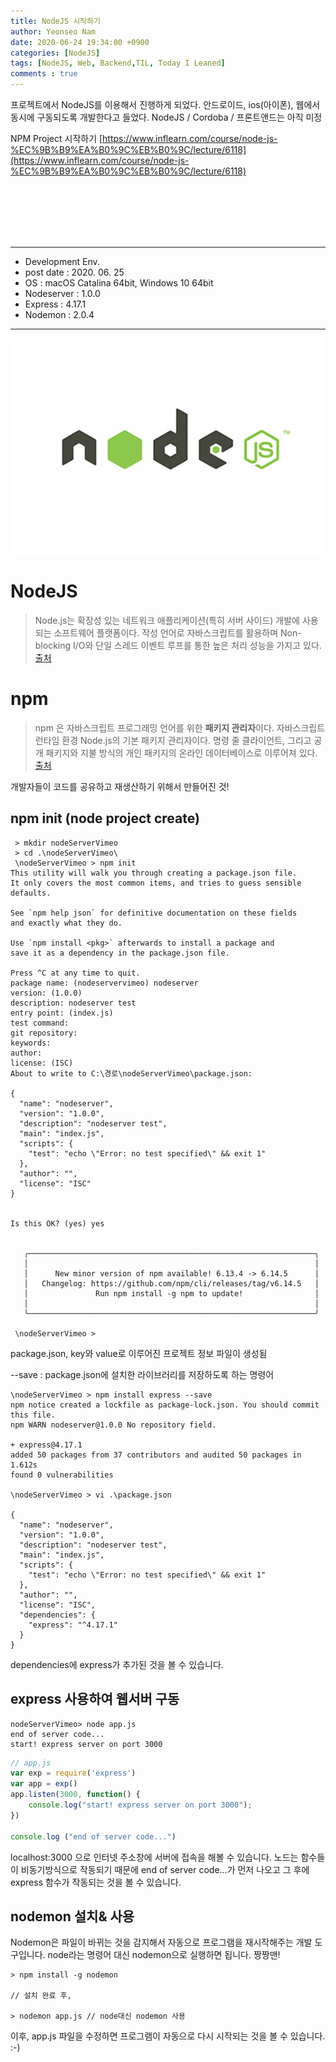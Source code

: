 ```yaml
---
title: NodeJS 시작하기
author: Yeonseo Nam
date: 2020-06-24 19:34:00 +0900
categories: [NodeJS]
tags: [NodeJS, Web, Backend,TIL, Today I Leaned]
comments : true
---
```




프로젝트에서 NodeJS를 이용해서 진행하게 되었다. 안드로이드, ios(아이폰), 웹에서 동시에 구동되도록 개발한다고 들었다.
NodeJS / Cordoba / 프론트앤드는 아직 미정

NPM Project 시작하기
[https://www.inflearn.com/course/node-js-%EC%9B%B9%EA%B0%9C%EB%B0%9C/lecture/6118](https://www.inflearn.com/course/node-js-%EC%9B%B9%EA%B0%9C%EB%B0%9C/lecture/6118)

<br/><br/><br/><br/><br/>

---

* Development Env.
* post date : 2020. 06. 25
* OS : macOS Catalina 64bit, Windows 10 64bit
* Nodeserver : 1.0.0
* Express : 4.17.1
* Nodemon : 2.0.4

---


![nodejs_logo](/post/images/logo/nodejs_logo.jpg)

# NodeJS

> Node.js는 확장성 있는 네트워크 애플리케이션(특히 서버 사이드) 개발에 사용되는 소프트웨어 플랫폼이다. 작성 언어로 자바스크립트를 활용하며 Non-blocking I/O와 단일 스레드 이벤트 루프를 통한 높은 처리 성능을 가지고 있다.
[출처](https://ko.wikipedia.org/wiki/Node.js)

# npm

> npm 은 자바스크립트 프로그래밍 언어를 위한 <strong>패키지 관리자</strong>이다. 자바스크립트 런타임 환경 Node.js의 기본 패키지 관리자이다. 명령 줄 클라이언트, 그리고 공개 패키지와 지불 방식의 개인 패키지의 온라인 데이터베이스로 이루어져 있다. [출처](https://ko.wikipedia.org/wiki/Npm_(%EC%86%8C%ED%94%84%ED%8A%B8%EC%9B%A8%EC%96%B4))

개발자들이 코드를 공유하고 재생산하기 위해서 만들어진 것!

 
## npm init (node project create)

```
 > mkdir nodeServerVimeo
 > cd .\nodeServerVimeo\
 \nodeServerVimeo > npm init
This utility will walk you through creating a package.json file.
It only covers the most common items, and tries to guess sensible defaults.

See `npm help json` for definitive documentation on these fields
and exactly what they do.

Use `npm install <pkg>` afterwards to install a package and
save it as a dependency in the package.json file.

Press ^C at any time to quit.
package name: (nodeservervimeo) nodeserver
version: (1.0.0)
description: nodeserver test
entry point: (index.js)
test command:
git repository:
keywords:
author:
license: (ISC)
About to write to C:\경로\nodeServerVimeo\package.json:

{
  "name": "nodeserver",
  "version": "1.0.0",
  "description": "nodeserver test",
  "main": "index.js",
  "scripts": {
    "test": "echo \"Error: no test specified\" && exit 1"
  },
  "author": "",
  "license": "ISC"
}


Is this OK? (yes) yes


   ╭────────────────────────────────────────────────────────────────╮
   │                                                                │
   │      New minor version of npm available! 6.13.4 -> 6.14.5      │
   │   Changelog: https://github.com/npm/cli/releases/tag/v6.14.5   │
   │               Run npm install -g npm to update!                │
   │                                                                │
   ╰────────────────────────────────────────────────────────────────╯

 \nodeServerVimeo >
```

package.json, key와 value로 이루어진 프로젝트 정보 파일이 생성됨

--save : package.json에 설치한 라이브러리를 저장하도록 하는 명령어

```
\nodeServerVimeo > npm install express --save
npm notice created a lockfile as package-lock.json. You should commit this file.
npm WARN nodeserver@1.0.0 No repository field.

+ express@4.17.1
added 50 packages from 37 contributors and audited 50 packages in 1.612s
found 0 vulnerabilities

\nodeServerVimeo > vi .\package.json

{
  "name": "nodeserver",
  "version": "1.0.0",
  "description": "nodeserver test",
  "main": "index.js",
  "scripts": {
    "test": "echo \"Error: no test specified\" && exit 1"
  },
  "author": "",
  "license": "ISC",
  "dependencies": {
    "express": "^4.17.1"
  }
}
```

dependencies에 express가 추가된 것을 볼 수 있습니다.

## express 사용하여 웹서버 구동

```
nodeServerVimeo> node app.js
end of server code...
start! express server on port 3000
```

```js
// app.js
var exp = require('express')
var app = exp()
app.listen(3000, function() {
    console.log("start! express server on port 3000");
})

console.log ("end of server code...")
```

localhost:3000 으로 인터넷 주소창에 서버에 접속을 해볼 수 있습니다. 노드는 함수들이 비동기방식으로 작동되기 때문에 end of server code...가 먼저 나오고 그 후에 express 함수가 작동되는 것을 볼 수 있습니다.


## nodemon 설치& 사용

Nodemon은 파일이 바뀌는 것을 감지해서 자동으로 프로그램을 재시작해주는 개발 도구입니다. node라는 명령어 대신 nodemon으로 실행하면 됩니다. 짱짱맨!

```
> npm install -g nodemon

// 설치 완료 후,

> nodemon app.js // node대신 nodemon 사용
```

 이후, app.js 파일을 수정하면 프로그램이 자동으로 다시 시작되는 것을 볼 수 있습니다. :-)